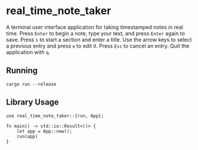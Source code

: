 # real_time_note_taker

A terminal user interface application for taking timestamped notes in real time. Press `Enter` to begin a note, type your text, and press `Enter` again to save. Press `s` to start a section and enter a title. Use the arrow keys to select a previous entry and press `e` to edit it. Press `Esc` to cancel an entry. Quit the application with `q`.

## Running

```
cargo run --release
```

## Library Usage

```
use real_time_note_taker::{run, App};

fn main() -> std::io::Result<()> {
    let app = App::new();
    run(app)
}
```
